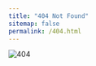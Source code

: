 ```yaml
---
title: "404 Not Found"
sitemap: false
permalink: /404.html
---
```


![404](https://http.cat/404)

<!-- Sorry, but the page you were trying to view does not exist. -->
